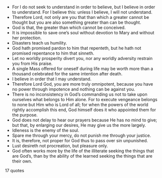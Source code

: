  - For I do not seek to understand in order to believe, but I believe in order to understand. For I believe this: unless I believe, I will not understand.
 - Therefore Lord, not only are you that than which a greater cannot be thought but you are also something greater than can be thought.
 - God is that, the greater than which cannot be conceived.
 - It is impossible to save one’s soul without devotion to Mary and without her protection.
 - Disasters teach us humility.
 - God hath promised pardon to him that repenteth, but he hath not promised repentance to him that sinneth.
 - Let no worldly prosperity divert you, nor any worldly adversity restrain you from His praise.
 - A single Mass offered for oneself during life may be worth more than a thousand celebrated for the same intention after death.
 - I believe in order that I may understand.
 - Therefore Lord God, you are more truly omnipotent, because you have no power through impotence and nothing can be against you.
 - There is no inconsistency in God’s commanding us not to take upon ourselves what belongs to Him alone. For to execute vengeance belongs to none but Him who is Lord of all; for when the powers of the world rightly accomplish this end, God himself does it who appointed them for the purpose.
 - God does not delay to hear our prayers because He has no mind to give; but that, by enlarging our desires, He may give us the more largely.
 - Idleness is the enemy of the soul.
 - Spare me through your mercy, do not punish me through your justice.
 - It is, therefore, not proper for God thus to pass over sin unpunished.
 - Lust desireth not procreation, but pleasure only.
 - God often works more by the life of the illiterate seeking the things that are God’s, than by the ability of the learned seeking the things that are their own.

17 quotes